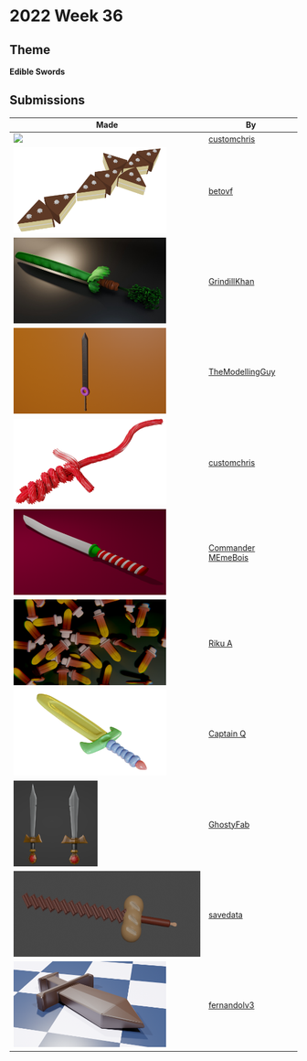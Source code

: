 # 2022 Week 36


## Theme

**Edible Swords**


## Submissions

| Made | By |
|------|----|
| <img src="./customchris/BladeSword.png" height="150" /> | [customchris](./customchris/) |
| <img src="./betovf/sweet-sword.png" height="150" /> | [betovf](./betovf/) |
| <img src="./GrindillKhan/Weekly_Edible_Sword_GrindillKhan.jpg" height="150" /> | [GrindillKhan](./GrindillKhan/) |
| <img src="./TheModellingGuy/donut_sword.png" height="150" /> | [TheModellingGuy](./TheModellingGuy/) |
| <img src="./customchris/CandySword3.png" height="150" /> | [customchris](./customchris/) |
| <img src="./CommanderMEmeBois/candy_sword.png" height="150" /> | [Commander MEmeBois](./CommanderMEmeBois/) |
| <img src="./RikuA/swords5.png" height="150" /> | [Riku A](./RikuA/) |
| <img src="./CaptainQ/untitled1.png" height="150" /> | [Captain Q](./CaptainQ/) |
| <img src="./GhostyFab/Sword.PNG" height="150" /> | [GhostyFab](./GhostyFab/) |
| <img src="./savedata/unknown.png" height="150" /> | [savedata](./savedata/) |
| <img src="./fernandolv3/fernandolv3_chocolate_sword.png" height="150" /> | [fernandolv3](./fernandolv3/) |
